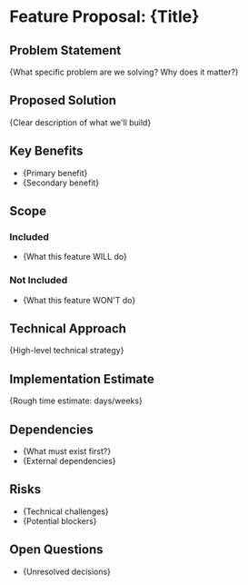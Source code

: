 # Feature Proposal: {Title}

## Problem Statement
{What specific problem are we solving? Why does it matter?}

## Proposed Solution
{Clear description of what we'll build}

## Key Benefits
- {Primary benefit}
- {Secondary benefit}

## Scope
### Included
- {What this feature WILL do}

### Not Included
- {What this feature WON'T do}

## Technical Approach
{High-level technical strategy}

## Implementation Estimate
{Rough time estimate: days/weeks}

## Dependencies
- {What must exist first?}
- {External dependencies}

## Risks
- {Technical challenges}
- {Potential blockers}

## Open Questions
- {Unresolved decisions}